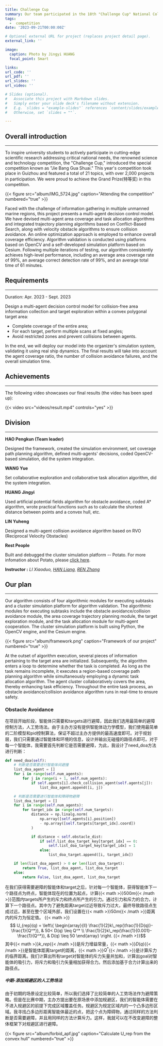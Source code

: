 ```yaml
---
title: Challenge Cup
summary: Our team participated in the 18th "Challenge Cup" National College Student Curricular Academic Science and Technology Works Competition, specifically in the "Jie Bang Gua Shuai" special competition. We designed a multi-agent decision control model for regional information gathering tasks and were awarded the Grand Prize. I was primarily responsible for the design of the multi-agent obstacle avoidance algorithm within the project.
tags:
  -  competition
date: '2023-09-21T00:00:00Z'

# Optional external URL for project (replaces project detail page).
external_link: ''

image:
  caption: Photo by Jingyi HUANG
  focal_point: Smart

links:
url_code: ''
url_pdf: ''
url_slides: ''
url_video: ''

# Slides (optional).
#   Associate this project with Markdown slides.
#   Simply enter your slide deck's filename without extension.
#   E.g. `slides = "example-slides"` references `content/slides/example-slides.md`.
#   Otherwise, set `slides = ""`.

---
```


## Overall introduction
---

To inspire university students to actively participate in cutting-edge scientific research addressing critical national needs, the renowned science and technology competition, the "Challenge Cup," introduced the special competition known as "Jie Bang Gua Shuai." This year's competition took place in Guizhou and featured a total of 21 topics, with over 2,000 projects in participation. We were proud to achieve the Grand Prize(特等奖) in this competition.

{{< figure src="album/IMG_5724.jpg" caption="Attending the competition" numbered="true" >}}

Faced with the challenge of information gathering in multiple unmanned marine regions, this project presents a multi-agent decision control model. We have devised multi-agent area coverage and task allocation algorithms and integrated trajectory planning algorithms based on Conflict-Based Search, along with velocity obstacle algorithms to ensure collision avoidance. An online optimization approach is employed to enhance overall coverage efficiency. Algorithm validation is conducted using platforms based on OpenCV and a self-developed simulation platform based on Cesium. Following multiple iterations of testing, our algorithm consistently achieves high-level performance, including an average area coverage rate of 99%, an average correct detection rate of 99%, and an average total time of 61 minutes.

## Requirements
---

Duration: Apr. 2023 - Sept. 2023

Design a multi-agent decision control model for collision-free area information collection and target exploration within a convex polygonal target area:

- Complete coverage of the entire area;
- For each target, perform multiple scans at fixed angles;
- Avoid restricted zones and prevent collisions between agents.

In the end, we will deploy our model into the organizer's simulation system, validating it using real ship dynamics. The final results will take into account the agent coverage ratio, the number of collision avoidance failures, and the overall simulation time.

## Achievements
---

The following video showcases our final results (the video has been sped up):

{{< video src="videos/result.mp4" controls="yes" >}}

## Division
---

**HAO Pengkun (Team leader)**

Designed the framework, created the simulation environment, set coverage path planning algorithm, defined multi-agents' decisions, coded OpenCV-based simulation, did the system integration.

**WANG Yue**

Set collaborative exploration and collaborative task allocation algorithm, did the system integration.

**HUANG Jingyi**

Used artificial potential fields algorithm for obstacle avoidance, coded A* algorithm, wrote practical functions such as to calculate the shortest distance between points and a convex hull, etc.

**LIN Yuheng**

Designed a multi-agent collision avoidance algorithm based on RVO (Reciprocal Velocity Obstacles) 

**Rest People**

Built and debugged the cluster simulation platform -- Potato. For more infomation about Potato, please [click here](https://arxiv.org/abs/2308.12698).

**Instructor :** *LI Xiaoduo, [HAN Liang](https://scholar.google.com.hk/citations?hl=zh-CN&user=gx0l_7cAAAAJ), [REN Zhang](https://ieeexplore.ieee.org/author/37418980100)*

## Our plan

---

Our algorithm consists of four algorithmic modules for executing subtasks and a cluster simulation platform for algorithm validation. The algorithmic modules for executing subtasks include the obstacle avoidance/collision avoidance module, the area coverage trajectory planning module, the target exploration module, and the task allocation module for multi-agent cooperation. The cluster simulation platform is built using Python, the OpenCV engine, and the Cesium engine.

{{< figure src="album/framework.png" caption="Framework of our project" numbered="true" >}}

At the outset of algorithm execution, several pieces of information pertaining to the target area are initialized. Subsequently, the algorithm enters a loop to determine whether the task is completed. As long as the task remains incomplete, it executes a region-based coverage path planning algorithm while simultaneously employing a dynamic task allocation algorithm. The agent cluster collaboratively covers the area, thereby enhancing task efficiency. Throughout the entire task process, an obstacle avoidance/collision avoidance algorithm runs in real-time to ensure safety.

### Obstacle Avoidance

在项目开始阶段，智能体只需要和targets进行避障，因此我们选用最简单的避障控制方法，人工势场法。由于主办方没有提供智能体动力学模型，我们使用最简单的二阶模型和pid控制算法，保证不超过主办方提供的最高速度即可。对于规划层，我们只需要通过智能体和环境的信息，设计并输出无碰撞的路径点即可。对于每一个智能体，我需要首先判断它是否需要避障，为此，我设计了need_doa方法进行判断：

```python
def need_doa(self):
    # 判断是否需要进行智能体间避撞
    list_doa_agent = []
    for i in range(self.num_agents):
        for j in range(i + 1, self.num_agents):
            if self.agents[i].check_collision_agent(self.agents[j]):
                list_doa_agent.append([i, j])

    # 判断是否需要进行智能体和障碍物避障
    list_doa_target = []
    for i in range(self.num_agents):
        for target_idx in range(self.num_targets):
            distance = np.linalg.norm(
                np.array([self.agents[i].position])
                - np.array([self.targets[target_idx].coord])
            )

            if distance < self.obstacle_dist:
                if self.list_doa_target_key[target_idx] == 0:
                    self.list_doa_target_key[target_idx] = 1
                else:
                    list_doa_target.append([i, target_idx])

    if len(list_doa_agent) > 0 or len(list_doa_target):
        return True, list_doa_agent, list_doa_target
    else:
        return False, list_doa_agent, list_doa_target

```

在我们获得需要避障的智能体和target之后，针对每一个智能体，获得智能体下一个路径点为终点，智能体现在的位置为起点，计算{{< math >}}$500m${{< /math >}}范围内targets所产生的斥力和终点所产生的引力。通过引力和斥力的合力，计算下一个路径点。其中为了避免距离target过近导致斥力过大，最终导致路径点生成过远，甚至在整个区域外部，我们设置在{{< math >}}$50m${{< /math >}}距离内的斥力为恒定值。
{{< math >}}$$
U_{rep}(q) = \left\{
\begin{array}{ll}
\frac{1}{2}k\_rep(\frac{1}{D(q)}-\frac{1}{Q^*}), &  50< D(q) \leq Q^*  \\
\frac{1}{2}k\_rep(\frac{1}{0.001}-\frac{1}{Q^*}), &  D(q) \leq 50 
\end{array}
\right.
{{< /math >}}$$
其中{{< math >}}$k\_rep${{< /math >}}是斥力增益常量，{{< math >}}$D(q)${{< /math >}}是智能体距离target的距离，{{< math >}}$Q^*${{< /math >}}是计算斥力的临界距离。我们计算出所有target对智能体的斥力矢量并加和，计算出goal对智能体的吸引力，将斥力和吸引力矢量相加获得合力。然后添加基于合力计算出来的路径点。

##### 中期-添加规避区的人工势场法

由于初期的场景设定比较简单，所以我们选择了比较简单的人工势场法作为避障策略。但是在比赛中期，主办方提出要在原场景中添加规避区，我们的智能体需要在不进入规避区的前提下完成区域覆盖任务。规避区为规定区域内的一个凸多边形区域。我寻找凸多边形距离智能体最近的点，把这个点为障碍物，通过同样的方法判断是否需要避障，并且用同样的方法计算斥力。这样，我就可以在不改变避障的整体框架下对规避区进行避障。

{{< figure src="album/forbid_apf.jpg" caption="Calculate U_rep from the convex hull" numbered="true" >}}
